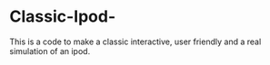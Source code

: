 # Classic-Ipod-
This is a code to make a classic interactive, user friendly and a real simulation of an ipod.
